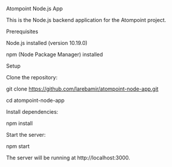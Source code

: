 Atompoint Node.js App

This is the Node.js backend application for the Atompoint project.

Prerequisites

Node.js installed (version 10.19.0)

npm (Node Package Manager) installed

Setup

Clone the repository:

git clone https://github.com/larebamir/atompoint-node-app.git

cd atompoint-node-app

Install dependencies:

npm install

Start the server:

npm start

The server will be running at http://localhost:3000.
